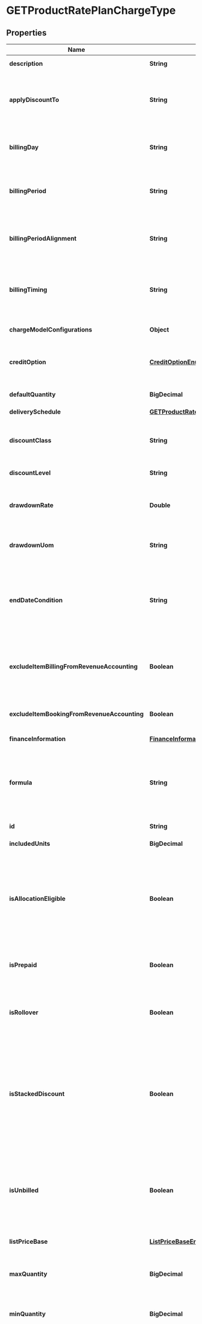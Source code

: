 

# GETProductRatePlanChargeType


## Properties

| Name | Type | Description | Notes |
|------------ | ------------- | ------------- | -------------|
|**description** | **String** | Usually a brief line item summary of the Rate Plan Charge.  |  [optional] |
|**applyDiscountTo** | **String** | Specifies where (to what charge type) the discount will be applied. These field values are case-sensitive.  Permissible values: - RECURRING - USAGE - ONETIMERECURRING - ONETIMEUSAGE - RECURRINGUSAGE - ONETIMERECURRINGUSAGE  |  [optional] |
|**billingDay** | **String** | The bill cycle day (BCD) for the charge. The BCD determines which day of the month or week the customer is billed. The BCD value in the account can override the BCD in this object.  |  [optional] |
|**billingPeriod** | **String** | The billing period for the charge. The start day of the billing period is also called the bill cycle day (BCD).  Values: - Month - Quarter - Annual - Semi_Annual - Specific Months - Week - Specific_Weeks  |  [optional] |
|**billingPeriodAlignment** | **String** | Aligns charges within the same subscription if multiple charges begin on different dates.  Possible values: - AlignToCharge - AlignToSubscriptionStart - AlignToTermStart  |  [optional] |
|**billingTiming** | **String** | The billing timing for the charge. You can choose to bill for charges in advance or in arrears.  Values: - In Advance - In Arrears  **Note:** This feature is in Limited Availability. If you wish to have access to the feature, submit a request at [Zuora Global Support](https://support.zuora.com).   |  [optional] |
|**chargeModelConfigurations** | **Object** | This field is for Zuora Internal Use only. See the **pricing** field for the same information as this field. |  [optional] |
|**creditOption** | [**CreditOptionEnum**](#CreditOptionEnum) | **Note**: This field is only available if you have the [Prepaid with Drawdown](https://knowledgecenter.zuora.com/Billing/Billing_and_Payments/J_Billing_Operations/Prepaid_with_Drawdown) feature enabled.  The way to calculate credit. See [Credit Option](https://knowledgecenter.zuora.com/Billing/Billing_and_Payments/J_Billing_Operations/Prepaid_with_Drawdown/Create_prepayment_charge#Credit_Option) for more information.   |  [optional] |
|**defaultQuantity** | **BigDecimal** | The default quantity of units.  This field is required if you use a per-unit charge model.  |  [optional] |
|**deliverySchedule** | [**GETProductRatePlanChargeDeliverySchedule**](GETProductRatePlanChargeDeliverySchedule.md) |  |  [optional] |
|**discountClass** | **String** | The class that the discount belongs to. The discount class defines the order in which discount product rate plan charges are applied.  For more information, see [Manage Discount Classes](https://knowledgecenter.zuora.com/BC_Subscription_Management/Product_Catalog/B_Charge_Models/Manage_Discount_Classes).  |  [optional] |
|**discountLevel** | **String** | The level of the discount.   Values: - RatePlan - Subscription - Account  |  [optional] |
|**drawdownRate** | **Double** | **Note**: This field is only available if you have the [Prepaid with Drawdown](https://knowledgecenter.zuora.com/Billing/Billing_and_Payments/J_Billing_Operations/Prepaid_with_Drawdown) feature enabled.  The [conversion rate](https://knowledgecenter.zuora.com/Billing/Billing_and_Payments/J_Billing_Operations/Prepaid_with_Drawdown/Create_drawdown_charge#UOM_Conversion) between Usage UOM and Drawdown UOM for a [drawdown charge](https://knowledgecenter.zuora.com/Billing/Billing_and_Payments/J_Billing_Operations/Prepaid_with_Drawdown/Create_drawdown_charge). Must be a positive number (&gt;0).  |  [optional] |
|**drawdownUom** | **String** | **Note**: This field is only available if you have the [Prepaid with Drawdown](https://knowledgecenter.zuora.com/Billing/Billing_and_Payments/J_Billing_Operations/Prepaid_with_Drawdown) feature enabled.  Unit of measurement for a [drawdown charge](https://knowledgecenter.zuora.com/Billing/Billing_and_Payments/J_Billing_Operations/Prepaid_with_Drawdown/Create_drawdown_charge).  |  [optional] |
|**endDateCondition** | **String** | Defines when the charge ends after the charge trigger date. If the subscription ends before the charge end date, the charge ends when the subscription ends. But if the subscription end date is subsequently changed through a Renewal, or Terms and Conditions amendment, the charge will end on the charge end date.  Values: - Subscription_End - Fixed_Period  |  [optional] |
|**excludeItemBillingFromRevenueAccounting** | **Boolean** | The flag to exclude the related invoice items, invoice item adjustments, credit memo items, and debit memo items from revenue accounting.  **Note**: This field is only available if you have the Billing - Revenue Integration feature enabled.   |  [optional] |
|**excludeItemBookingFromRevenueAccounting** | **Boolean** | The flag to exclude the related rate plan charges and order line items from revenue accounting.  **Note**: This field is only available if you have the Billing - Revenue Integration feature enabled.   |  [optional] |
|**financeInformation** | [**FinanceInformation**](FinanceInformation.md) |  |  [optional] |
|**formula** | **String** | The pricing formula to calculate the actual rating amount for each usage record.  This field is only available for the usage-based charges that use the Multi-Attribute Pricing charge model. The charge model is available for customers with Enterprise and Nine editions by default. If you are a Growth customer, see [Zuora Editions](https://knowledgecenter.zuora.com/BB_Introducing_Z_Business/C_Zuora_Editions) for pricing information.  |  [optional] |
|**id** | **String** | Unique product rate-plan charge ID.  |  [optional] |
|**includedUnits** | **BigDecimal** | Specifies the number of units in the base set of units when the charge model is Overage.  |  [optional] |
|**isAllocationEligible** | **Boolean** | This field is used to identify if the charge segment is allocation eligible in revenue recognition.  **Note**: This feature is in the **Early Adopter** phase. If you want to use the feature, submit a request at &lt;a href&#x3D;\&quot;https://support.zuora.com/\&quot; target&#x3D;\&quot;_blank\&quot;&gt;Zuora Global Support&lt;/a&gt;, and we will evaluate whether the feature is suitable for your use cases.  |  [optional] |
|**isPrepaid** | **Boolean** | **Note**: This field is only available if you have the [Prepaid with Drawdown](https://knowledgecenter.zuora.com/Billing/Billing_and_Payments/J_Billing_Operations/Prepaid_with_Drawdown) feature enabled.  Indicates whether this charge is a prepayment (topup) charge or a drawdown charge. Values: &#x60;true&#x60; or &#x60;false&#x60;.  |  [optional] |
|**isRollover** | **Boolean** | **Note**: This field is only available if you have the [Prepaid with Drawdown](https://knowledgecenter.zuora.com/Billing/Billing_and_Payments/J_Billing_Operations/Prepaid_with_Drawdown) feature enabled.  The value is either \&quot;true\&quot; or \&quot;false\&quot;. It determines whether the rollover fields are needed.  |  [optional] |
|**isStackedDiscount** | **Boolean** | **Note**: This field is only applicable to the Discount - Percentage charge model.  To use this field, you must set the &#x60;X-Zuora-WSDL-Version&#x60; request header to 130 or higher. Otherwise, an error occurs.  This field indicates whether the discount is to be calculated as stacked discount. Possible values are as follows:  - &#x60;true&#x60;: This is a stacked discount, which should be calculated by stacking with other discounts.  - &#x60;false&#x60;: This is not a stacked discount, which should be calculated in sequence with other discounts.  For more information, see [Stacked discounts](https://knowledgecenter.zuora.com/Zuora_Billing/Products/Product_Catalog/B_Charge_Models/B_Discount_Charge_Models).  |  [optional] |
|**isUnbilled** | **Boolean** | This field is used to dictate how to perform the accounting during revenue recognition.  **Note**: This feature is in the **Early Adopter** phase. If you want to use the feature, submit a request at &lt;a href&#x3D;\&quot;https://support.zuora.com/\&quot; target&#x3D;\&quot;_blank\&quot;&gt;Zuora Global Support&lt;/a&gt;, and we will evaluate whether the feature is suitable for your use cases.  |  [optional] |
|**listPriceBase** | [**ListPriceBaseEnum**](#ListPriceBaseEnum) | The list price base for the product rate plan charge.  This field is only applicable for recurring charges.  |  [optional] |
|**maxQuantity** | **BigDecimal** | Specifies the maximum number of units for this charge. Use this field and the &#x60;minQuantity&#x60; field to create a range of units allowed in a product rate plan charge.  |  [optional] |
|**minQuantity** | **BigDecimal** | Specifies the minimum number of units for this charge. Use this field and the &#x60;maxQuantity&#x60; field to create a range of units allowed in a product rate plan charge.  |  [optional] |
|**model** | **String** | Charge model which determines how charges are calculated. Charge models must be individually activated in Zuora Billing administration.   Possible values are: - &#x60;FlatFee&#x60; - &#x60;PerUnit&#x60; - &#x60;Overage&#x60; - &#x60;Volume&#x60; - &#x60;Tiered&#x60; - &#x60;TieredWithOverage&#x60; - &#x60;DiscountFixedAmount&#x60; - &#x60;DiscountPercentage&#x60; - &#x60;Delivery&#x60; (available only if you have the Delivery Pricing charge model enabled) - &#x60;MultiAttributePricing&#x60; (available only if you have the Multi-Attribute Pricing charge model enabled. The charge model is available for customers with Enterprise and Nine editions by default. If you are a Growth customer, see [Zuora Editions](https://knowledgecenter.zuora.com/BB_Introducing_Z_Business/C_Zuora_Editions) for pricing information.) - &#x60;PreratedPerUnit&#x60; (available only if you have the Pre-rated Per Unit Pricing charge model enabled. The charge model is available for customers with Enterprise and Nine editions by default. If you are a Growth customer, see [Zuora Editions](https://knowledgecenter.zuora.com/BB_Introducing_Z_Business/C_Zuora_Editions) for pricing information.) - &#x60;PreratedPricing&#x60; (available only if you have the Pre-rated Pricing charge model enabled. The charge model is available for customers with Enterprise and Nine editions by default. If you are a Growth customer, see [Zuora Editions](https://knowledgecenter.zuora.com/BB_Introducing_Z_Business/C_Zuora_Editions) for pricing information.) - &#x60;HighWatermarkVolumePricing&#x60; (available only if you have the High Water Mark Volume Pricing charge model enabled. The charge model is available for customers with Enterprise and Nine editions by default. If you are a Growth customer, see [Zuora Editions](https://knowledgecenter.zuora.com/BB_Introducing_Z_Business/C_Zuora_Editions) for pricing information.) - &#x60;HighWatermarkTieredPricing&#x60; (available only if you have the High Water Mark Tiered Pricing charge model enabled. The charge model is available for customers with Enterprise and Nine editions by default. If you are a Growth customer, see [Zuora Editions](https://knowledgecenter.zuora.com/BB_Introducing_Z_Business/C_Zuora_Editions) for pricing information.)  The value of the &#x60;pricing&#x60; field contains details about these charge models and the value of &#x60;pricingSummary&#x60; field contains their associated pricing summary values.  |  [optional] |
|**name** | **String** | Name of the product rate-plan charge. (Not required to be unique.)  |  [optional] |
|**numberOfPeriods** | **Long** | Specifies the number of periods to use when calculating charges in an overage smoothing charge model. This field is ued when overage smoothing model is &#x60;RollingWindow&#x60; or &#x60;Rollover&#x60;.  |  [optional] |
|**overageCalculationOption** | **String** | Value specifies when to calculate overage charges.  Values: - EndOfSmoothingPeriod - PerBillingPeriod - null  |  [optional] |
|**overageUnusedUnitsCreditOption** | **String** | Determines whether to credit the customer with unused units of usage.  Values: - NoCredit - CreditBySpecificRate  |  [optional] |
|**prepaidOperationType** | [**PrepaidOperationTypeEnum**](#PrepaidOperationTypeEnum) | **Note**: This field is only available if you have the [Prepaid with Drawdown](https://knowledgecenter.zuora.com/Billing/Billing_and_Payments/J_Billing_Operations/Prepaid_with_Drawdown) feature enabled.  The type of this charge. It is either a prepayment (topup) charge or a drawdown charge.   |  [optional] |
|**prepaidQuantity** | **Double** | **Note**: This field is only available if you have the [Prepaid with Drawdown](https://knowledgecenter.zuora.com/Billing/Billing_and_Payments/J_Billing_Operations/Prepaid_with_Drawdown) feature enabled.  The number of units included in a [prepayment charge](https://knowledgecenter.zuora.com/Billing/Billing_and_Payments/J_Billing_Operations/Prepaid_with_Drawdown/Create_prepayment_charge). Must be a positive number (&gt;0).  |  [optional] |
|**prepaidTotalQuantity** | **Double** | **Note**: This field is only available if you have the [Prepaid with Drawdown](https://knowledgecenter.zuora.com/Billing/Billing_and_Payments/J_Billing_Operations/Prepaid_with_Drawdown) feature enabled.  The total amount of units that end customers can use during a validity period when they subscribe to a [prepayment charge](https://knowledgecenter.zuora.com/Billing/Billing_and_Payments/J_Billing_Operations/Prepaid_with_Drawdown/Create_prepayment_charge).  |  [optional] |
|**prepaidUom** | **String** | **Note**: This field is only available if you have the [Prepaid with Drawdown](https://knowledgecenter.zuora.com/Billing/Billing_and_Payments/J_Billing_Operations/Prepaid_with_Drawdown) feature enabled.  Unit of measurement for a [prepayment charge](https://knowledgecenter.zuora.com/Billing/Billing_and_Payments/J_Billing_Operations/Prepaid_with_Drawdown/Create_prepayment_charge).  |  [optional] |
|**prepayPeriods** | **Long** | The number of periods to which prepayment is set.   **Note:** This field is only available if you already have the prepayment feature enabled. The prepayment feature is deprecated and available only for backward compatibility. Zuora does not support enabling this feature anymore.  |  [optional] |
|**priceChangeOption** | **String** | Applies an automatic price change when a termed subscription is renewed and the following applies:  1. AutomatedPriceChange setting is on 2. Charge type is not one-time 3. Charge model is not discount fixed amount  Values: - NoChange (default) - SpecificPercentageValue - UseLatestProductCatalogPricing  |  [optional] |
|**priceIncreasePercentage** | **BigDecimal** | Specifies the percentage to increase or decrease the price of a termed subscription&#39;s renewal. Use this field if you set the &#x60;PriceChangeOption&#x60; value to &#x60;SpecificPercentageValue&#x60;.  1. AutomatedPriceChange setting is on 2. Charge type is not one-time 3. Charge model is not discount fixed amount  Values: a decimal between -100 and 100  |  [optional] |
|**pricing** | [**List&lt;GETProductRatePlanChargePricingType&gt;**](GETProductRatePlanChargePricingType.md) | One or more price charge models with attributes that further describe the model.  Some attributes show as null values when not applicable.  |  [optional] |
|**pricingSummary** | **List&lt;String&gt;** | A concise description of the charge model and pricing that is suitable to show to your customers. When the rate plan charge model is &#x60;Tiered&#x60; and multi-currency is enabled, this field includes an array of string of each currency, and each string of currency includes tier price description separated by comma.  For the following charge models, the value of this field is an empty string: - Multi-Attribute Pricing - High Water Mark Tiered Pricing - High Water Mark Volume Pricing - Pre-Rated Per Unit Pricing - Pre-Rated Pricing  The charge models are available for customers with Enterprise and Nine editions by default. If you are a Growth customer, see [Zuora Editions](https://knowledgecenter.zuora.com/BB_Introducing_Z_Business/C_Zuora_Editions) for pricing information.  |  [optional] |
|**productChargeDefinitions** | **String** | A link to retrieve product charge definitions of this charge.  |  [optional] |
|**productDiscountApplyDetails** | [**List&lt;GETProductDiscountApplyDetailsType&gt;**](GETProductDiscountApplyDetailsType.md) | Container for the application details about a discount product rate plan charge.   Only discount product rate plan charges have values in this field.  |  [optional] |
|**productRatePlanChargeNumber** | **String** | The natural key of the product rate plan charge.  |  [optional] |
|**ratingGroup** | **String** | Specifies a rating group based on which usage records are rated.  Possible values:  - &#x60;ByBillingPeriod&#x60; (default): The rating is based on all the usages in a billing period. - &#x60;ByUsageStartDate&#x60;: The rating is based on all the usages on the same usage start date.  - &#x60;ByUsageRecord&#x60;: The rating is based on each usage record. - &#x60;ByUsageUpload&#x60;: The rating is based on all the  usages in a uploaded usage file (&#x60;.xls&#x60; or &#x60;.csv&#x60;). - &#x60;ByGroupId&#x60;: The rating is based on all the usages in a custom group.  **Note:**  - The &#x60;ByBillingPeriod&#x60; value can be applied for all charge models.  - The &#x60;ByUsageStartDate&#x60;, &#x60;ByUsageRecord&#x60;, and &#x60;ByUsageUpload&#x60; values can only be applied for per unit, volume pricing, and tiered pricing charge models.  - The &#x60;ByGroupId&#x60; value is only available if you have the Active Rating feature enabled. - Use this field only for Usage charges. One-Time Charges and Recurring Charges return &#x60;NULL&#x60;.  |  [optional] |
|**revRecCode** | **String** | Associates this product rate plan charge with a specific revenue recognition code. The value is a valid revenue recognition code.  |  [optional] |
|**revRecTriggerCondition** | [**RevRecTriggerConditionEnum**](#RevRecTriggerConditionEnum) | Specifies when revenue recognition begins.  |  [optional] |
|**revenueRecognitionRuleName** | **String** | The name of the revenue recognition rule governing the revenue schedule.  |  [optional] |
|**rolloverApply** | [**RolloverApplyEnum**](#RolloverApplyEnum) | **Note**: This field is only available if you have the [Prepaid with Drawdown](https://knowledgecenter.zuora.com/Billing/Billing_and_Payments/J_Billing_Operations/Prepaid_with_Drawdown) feature enabled.  This field defines the priority of rollover, which is either first or last.  |  [optional] |
|**rolloverPeriodLength** | **Integer** | **Note**: This field is only available if you have the [Prepaid with Drawdown](https://knowledgecenter.zuora.com/Billing/Billing_and_Payments/J_Billing_Operations/Prepaid_with_Drawdown) feature enabled.  The period length of the rollover fund.  |  [optional] |
|**rolloverPeriods** | **Double** | **Note**: This field is only available if you have the [Prepaid with Drawdown](https://knowledgecenter.zuora.com/Billing/Billing_and_Payments/J_Billing_Operations/Prepaid_with_Drawdown) feature enabled.  This field defines the number of rollover periods, it is restricted to 3.  |  [optional] |
|**smoothingModel** | **String** | Specifies the smoothing model for an overage smoothing charge model or an tiered with overage model, which is an advanced type of a usage model that avoids spikes in usage charges. If a customer&#39;s usage spikes in a single period, then an overage smoothing model eases overage charges by considering usage and multiple periods.  One of the following values shows which smoothing model will be applied to the charge when &#x60;Overage&#x60; or &#x60;Tiered with Overage&#x60; is used:  - &#x60;RollingWindow&#x60; considers a number of periods to smooth usage. The rolling window starts and increments forward based on billing frequency. When allowed usage is met, then period resets and a new window begins. - &#x60;Rollover&#x60; considers a fixed number of periods before calculating usage. The net balance at the end of a period is unused usage, which is carried over to the next period&#39;s balance.  |  [optional] |
|**specificBillingPeriod** | **Long** | When the billing period is set to &#x60;Specific&#x60; Months then this positive integer reflects the number of months for billing period charges.  |  [optional] |
|**specificListPriceBase** | **Integer** | The number of months for the list price base of the charge. The value of this field is &#x60;null&#x60; if you do not set the value of the &#x60;listPriceBase&#x60; field to &#x60;Per_Specific_Months&#x60;.  |  [optional] |
|**taxCode** | **String** | Specifies the tax code for taxation rules; used by Zuora Tax.  |  [optional] |
|**taxMode** | [**TaxModeEnum**](#TaxModeEnum) | Specifies how to define taxation for the charge; used by Zuora Tax.  |  [optional] |
|**taxable** | **Boolean** | Specifies whether the charge is taxable; used by Zuora Tax. Possible values are:&#x60;true&#x60;, &#x60;false&#x60;.  |  [optional] |
|**triggerEvent** | **String** | Specifies when to start billing the customer for the charge.  Values: one of the following: - &#x60;ContractEffective&#x60; is the date when the subscription&#39;s contract goes into effect and the charge is ready to be billed. - &#x60;ServiceActivation&#x60; is the date when the services or products for a subscription have been activated and the customers have access. - &#x60;CustomerAcceptance&#x60; is when the customer accepts the services or products for a subscription.  - &#x60;SpecificDate&#x60; is the date specified.  |  [optional] |
|**type** | **String** | The type of charge. Possible values are: &#x60;OneTime&#x60;, &#x60;Recurring&#x60;, &#x60;Usage&#x60;.  |  [optional] |
|**uom** | **String** | Describes the Units of Measure (uom) configured in **Settings &gt; Billing** for the productRatePlanCharges.  Values: &#x60;Each&#x60;, &#x60;License&#x60;, &#x60;Seat&#x60;, or &#x60;null&#x60;  |  [optional] |
|**upToPeriods** | **Long** | Specifies the length of the period during which the charge is active. If this period ends before the subscription ends, the charge ends when this period ends. If the subscription end date is subsequently changed through a Renewal, or Terms and Conditions amendment, the charge end date will change accordingly up to the original period end.  |  [optional] |
|**upToPeriodsType** | [**UpToPeriodsTypeEnum**](#UpToPeriodsTypeEnum) | The period type used to define when the charge ends.  |  [optional] |
|**usageRecordRatingOption** | **String** | Determines how Zuora processes usage records for per-unit usage charges.   |  [optional] |
|**useDiscountSpecificAccountingCode** | **Boolean** | Determines whether to define a new accounting code for the new discount charge. Values: &#x60;true&#x60;, &#x60;false&#x60;  |  [optional] |
|**useTenantDefaultForPriceChange** | **Boolean** | Shows the tenant-level percentage uplift value for an automatic price change to a termed subscription&#39;s renewal. You set the tenant uplift value in the web-based UI: **Settings &gt; Billing &gt; Define Default Subscription Settings**.  Values: &#x60;true&#x60;, &#x60;false&#x60;  |  [optional] |
|**validityPeriodType** | [**ValidityPeriodTypeEnum**](#ValidityPeriodTypeEnum) | **Note**: This field is only available if you have the [Prepaid with Drawdown](https://knowledgecenter.zuora.com/Billing/Billing_and_Payments/J_Billing_Operations/Prepaid_with_Drawdown) feature enabled.  The period in which the prepayment units are valid to use as defined in a [prepayment charge](https://knowledgecenter.zuora.com/Billing/Billing_and_Payments/J_Billing_Operations/Prepaid_with_Drawdown/Create_prepayment_charge).  |  [optional] |
|**classNS** | **String** | Class associated with the corresponding item in NetSuite. Only available if you have installed the [Zuora Connector for NetSuite](https://www.zuora.com/connect/app/?appId&#x3D;265).  |  [optional] |
|**deferredRevAccountNS** | **String** | Deferrred revenue account associated with the corresponding item in NetSuite. Only available if you have installed the [Zuora Connector for NetSuite](https://www.zuora.com/connect/app/?appId&#x3D;265).  |  [optional] |
|**departmentNS** | **String** | Department associated with the corresponding item in NetSuite. Only available if you have installed the [Zuora Connector for NetSuite](https://www.zuora.com/connect/app/?appId&#x3D;265).  |  [optional] |
|**includeChildrenNS** | [**IncludeChildrenNSEnum**](#IncludeChildrenNSEnum) | Specifies whether the corresponding item in NetSuite is visible under child subsidiaries. Only available if you have installed the [Zuora Connector for NetSuite](https://www.zuora.com/connect/app/?appId&#x3D;265).  |  [optional] |
|**integrationIdNS** | **String** | ID of the corresponding object in NetSuite. Only available if you have installed the [Zuora Connector for NetSuite](https://www.zuora.com/connect/app/?appId&#x3D;265).  |  [optional] |
|**integrationStatusNS** | **String** | Status of the product rate plan charge&#39;s synchronization with NetSuite. Only available if you have installed the [Zuora Connector for NetSuite](https://www.zuora.com/connect/app/?appId&#x3D;265).  |  [optional] |
|**itemTypeNS** | [**ItemTypeNSEnum**](#ItemTypeNSEnum) | Type of item that is created in NetSuite for the product rate plan charge. Only available if you have installed the [Zuora Connector for NetSuite](https://www.zuora.com/connect/app/?appId&#x3D;265).  |  [optional] |
|**locationNS** | **String** | Location associated with the corresponding item in NetSuite. Only available if you have installed the [Zuora Connector for NetSuite](https://www.zuora.com/connect/app/?appId&#x3D;265).  |  [optional] |
|**recognizedRevAccountNS** | **String** | Recognized revenue account associated with the corresponding item in NetSuite. Only available if you have installed the [Zuora Connector for NetSuite](https://www.zuora.com/connect/app/?appId&#x3D;265).  |  [optional] |
|**revRecEndNS** | [**RevRecEndNSEnum**](#RevRecEndNSEnum) | End date condition of the corresponding item in NetSuite. Only available if you have installed the [Zuora Connector for NetSuite](https://www.zuora.com/connect/app/?appId&#x3D;265).  |  [optional] |
|**revRecStartNS** | [**RevRecStartNSEnum**](#RevRecStartNSEnum) | Start date condition of the corresponding item in NetSuite. Only available if you have installed the [Zuora Connector for NetSuite](https://www.zuora.com/connect/app/?appId&#x3D;265).  |  [optional] |
|**revRecTemplateTypeNS** | **String** | Only available if you have installed the [Zuora Connector for NetSuite](https://www.zuora.com/connect/app/?appId&#x3D;265).  |  [optional] |
|**subsidiaryNS** | **String** | Subsidiary associated with the corresponding item in NetSuite. Only available if you have installed the [Zuora Connector for NetSuite](https://www.zuora.com/connect/app/?appId&#x3D;265).  |  [optional] |
|**syncDateNS** | **String** | Date when the product rate plan charge was synchronized with NetSuite. Only available if you have installed the [Zuora Connector for NetSuite](https://www.zuora.com/connect/app/?appId&#x3D;265).  |  [optional] |



## Enum: CreditOptionEnum

| Name | Value |
|---- | -----|
| TIMEBASED | &quot;TimeBased&quot; |
| CONSUMPTIONBASED | &quot;ConsumptionBased&quot; |
| FULLCREDITBACK | &quot;FullCreditBack&quot; |



## Enum: ListPriceBaseEnum

| Name | Value |
|---- | -----|
| BILLING_PERIOD | &quot;Per_Billing_Period&quot; |
| MONTH | &quot;Per_Month&quot; |
| WEEK | &quot;Per_Week&quot; |
| YEAR | &quot;Per_Year&quot; |
| SPECIFIC_MONTHS | &quot;Per_Specific_Months&quot; |



## Enum: PrepaidOperationTypeEnum

| Name | Value |
|---- | -----|
| TOPUP | &quot;topup&quot; |
| DRAWDOWN | &quot;drawdown&quot; |
| NULL | &quot;null&quot; |



## Enum: RevRecTriggerConditionEnum

| Name | Value |
|---- | -----|
| CONTRACTEFFECTIVEDATE | &quot;ContractEffectiveDate&quot; |
| SERVICEACTIVATIONDATE | &quot;ServiceActivationDate&quot; |
| CUSTOMERACCEPTANCEDATE | &quot;CustomerAcceptanceDate&quot; |
| NULL | &quot;null&quot; |



## Enum: RolloverApplyEnum

| Name | Value |
|---- | -----|
| APPLYFIRST | &quot;ApplyFirst&quot; |
| APPLYLAST | &quot;ApplyLast&quot; |



## Enum: TaxModeEnum

| Name | Value |
|---- | -----|
| TAXEXCLUSIVE | &quot;TaxExclusive&quot; |
| TAXINCLUSIVE | &quot;TaxInclusive&quot; |
| NULL | &quot;null&quot; |



## Enum: UpToPeriodsTypeEnum

| Name | Value |
|---- | -----|
| BILLING_PERIODS | &quot;Billing_Periods&quot; |
| DAYS | &quot;Days&quot; |
| WEEKS | &quot;Weeks&quot; |
| MONTHS | &quot;Months&quot; |
| YEARS | &quot;Years&quot; |
| NULL | &quot;null&quot; |



## Enum: ValidityPeriodTypeEnum

| Name | Value |
|---- | -----|
| SUBSCRIPTION_TERM | &quot;SUBSCRIPTION_TERM&quot; |
| ANNUAL | &quot;ANNUAL&quot; |
| SEMI_ANNUAL | &quot;SEMI_ANNUAL&quot; |
| QUARTER | &quot;QUARTER&quot; |
| MONTH | &quot;MONTH&quot; |



## Enum: IncludeChildrenNSEnum

| Name | Value |
|---- | -----|
| TRUE | &quot;true&quot; |
| FALSE | &quot;false&quot; |



## Enum: ItemTypeNSEnum

| Name | Value |
|---- | -----|
| INVENTORY | &quot;Inventory&quot; |
| NON_INVENTORY | &quot;Non Inventory&quot; |
| SERVICE | &quot;Service&quot; |



## Enum: RevRecEndNSEnum

| Name | Value |
|---- | -----|
| CHARGE_PERIOD_START | &quot;Charge Period Start&quot; |
| REV_REC_TRIGGER_DATE | &quot;Rev Rec Trigger Date&quot; |
| USE_NETSUITE_REV_REC_TEMPLATE | &quot;Use NetSuite Rev Rec Template&quot; |



## Enum: RevRecStartNSEnum

| Name | Value |
|---- | -----|
| CHARGE_PERIOD_START | &quot;Charge Period Start&quot; |
| REV_REC_TRIGGER_DATE | &quot;Rev Rec Trigger Date&quot; |
| USE_NETSUITE_REV_REC_TEMPLATE | &quot;Use NetSuite Rev Rec Template&quot; |




